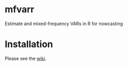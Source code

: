 # mfvarr
Estimate and mixed-frequency VARs in R for nowcasting

# Installation
Please see the [wiki](../wiki).
